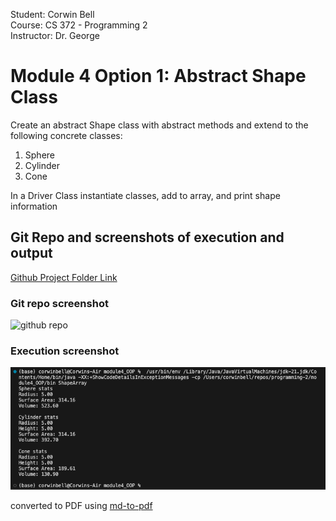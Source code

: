 Student: Corwin Bell <br>
Course: CS 372 - Programming 2 <br>
Instructor: Dr. George <br>
# Module 4 Option 1: Abstract Shape Class
Create an abstract Shape class with abstract methods and extend to the following concrete classes:
1. Sphere
2. Cylinder
3. Cone

In a Driver Class instantiate classes, add to array, and print shape information

## Git Repo and screenshots of execution and output
[Github Project Folder Link](https://github.com/corwin-bell/programming-2/tree/main/module4_oop) <br>

### Git repo screenshot
<img src="image-5.png" alt="github repo" width="800"/>

### Execution screenshot
![alt text](image.png)

converted to PDF using [md-to-pdf](https://github.com/simonhaenisch/md-to-pdf)